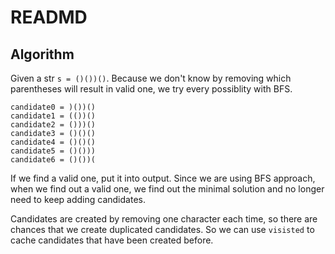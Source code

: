 # READMD

## Algorithm

Given a str `s = ()())()`. Because we don't know by removing which parentheses will result in valid one, we try every possiblity with BFS.

```
candidate0 = )())()
candidate1 = (())()
candidate2 = ()))()
candidate3 = ()()()
candidate4 = ()()()
candidate5 = ()()))
candidate6 = ()())(
```

If we find a valid one, put it into output. Since we are using BFS approach, when we find out a valid one, we find out the minimal solution and no longer need to keep adding candidates.

Candidates are created by removing one character each time, so there are chances that we create duplicated candidates. So we can use `visisted` to cache candidates that have been created before.
